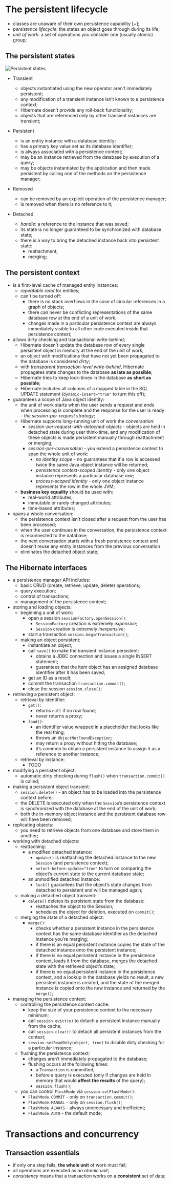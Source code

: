 # The persistent lifecycle

- classes are unaware of their own persistence capability [+];
- *persistence lifecycle*: the states an object goes through during its life;
- *unit of work*: a set of operations you consider one (usually atomic) group;

## The persistent states

![Persistent states](imgs/states.png)

- Transient

    - objects instantiated using the new operator aren’t immediately persistent;
    - any modification of a transient instance isn’t known to a persistence context;
    - Hibernate doesn’t provide any roll-back functionality;
    - objects that are referenced only by other transient instances are transient;
    
- Persistent

    - is an entity instance with a database identity;
    - has a primary key value set as its database identifier;
    - is always associated with a persistence context;
    - may be an instance retrieved from the database by execution of a query;
    - may be objects instantiated by the application and then made persistent by calling one 
      of the methods on the persistence manager;
    
- Removed

    - can be removed by an explicit operation of the persistence manager;
    - is removed when there is no reference to it;
    
- Detached

    - *handle*: a reference to the instance that was saved;
    - its state is no longer guaranteed to be synchronized with database state;
    - there is a way to bring the detached instance back into persistent state:
        - reattachment;
        - merging;
    
## The persistent context

- is a first-level cache of managed entity instances:
    - *repeatable read* for entities;
    - can't be turned off:
        - there is no stack overflows in the case of circular references in a graph of objects;
        - there can never be conflicting representations of the same database row at the end of a unit of work;
        - changes made in a particular persistence context are always immediately visible to all other code executed
        inside that persistence context;
- allows dirty checking and transactional write-behind;
    - Hibernate doesn’t update the database row of every single persistent object in
      memory at the end of the unit of work;
    - an object with modifications that have not yet been propagated to the database is considered *dirty*;
    - with *transparent transaction-level write-behind*, Hibernate propagates state changes to the database
    **as late as possible**;
    - Hibernate tries to keep lock-times in the database **as short as possible**;
    - Hibernate includes all columns of a mapped table in the SQL UPDATE statement (`dynamic-insert="true"`
    to turn this off);
- guarantees a scope of Java object identity:
    - the unit of work starts when the user sends a request and ends when processing is complete and the response for 
    the user is ready - *the session-per-request strategy*;
    - Hibernate supports long-running unit of work the *conversation*:
        - *session-per-request-with-detached-objects* - objects are held in detached state during user think-time,
        and any modification of these objects is made persistent manually through reattachment or merging;
        - *session-per-conversation* - you extend a persistence context to span the whole unit of work:
            - *no identity scope* - no guarantees that if a row is accessed twice the same Java object instance 
            will be returned;
            - *persistence context-scoped identity* - only one object instance represents a particular database row;
            - *process-scoped identity* - only one object instance represents the row in the whole JVM;
    - **business key equality** should be used with:
        - real-world attributes;
        - immutable or rarely changed attributes;
        - time-based attributes;
- spans a whole conversation:
    - the persistence context isn’t closed after a request from the user has been processed;
    - when the user continues in the conversation, the persistence context is reconnected to the database;
    - the next conversation starts with a fresh persistence context and doesn’t reuse any entity instances from
    the previous conversation
    - eliminates the detached object state;

## The Hibernate interfaces

- a persistence manager API includes:
    - basic CRUD (create, retrieve, update, delete) operations;
    - query execution;
    - control of transactions;
    - management of the persistence context;
- storing and loading objects:
    - beginning a unit of work:
        - open a session `sessionFactory.openSession()`:
            - `SessionFactory` creation is extremely *expensive*;
            - `Session` creation is extremely *inexpensive*;
        - start a transaction `session.beginTransaction()`;
    - making an object persistent:
        - instantiate an object;
        - call `save()` to make the transient instance persistent:
            - obtains a JDBC connection and issues a single INSERT statement;
            - guarantees that the item object has an assigned database identifier after it has been saved;
        - get an ID as a result;
        - commit the transaction `transaction.commit()`;
        - close the session `session.close()`;
- retrieving a persistent object:
    - retrieval by identifier:
        - `get()`:
            - returns `null` if no row found;
            - never returns a proxy;
        - `load()`:
            - an identifier value wrapped in a placeholder that looks like the real thing;
            - throws an `ObjectNotFoundException`;
            - may return a proxy without hitting the database;
            - it’s common to obtain a persistent instance to assign it as a reference to another instance;
    - retrieval by instance:
        - TODO
- modifying a persistent object:
    - automatic dirty checking during `flush()` when `transaction.commit()` is called;
- making a persistent object transient:
    - `session.delete()` - an object has to be loaded into the persistence context before;
    - the DELETE is executed only when the `Session`’s persistence context is synchronized with the database
    at the end of the unit of work;
    - both the in-memory object instance and the persistent database row will have been removed;
- replicating objects:
    -  you need to retrieve objects from one database and store them in another;
- working with detached objects:
    - reattaching:
        - a modified detached instance:
            - `update()` is reattaching the detached instance to the new `Session` (and persistence context);
            - `select-before-update="true"` to turn on comparing the object’s current state to the current database
            state;
        - an unmodified detached instance:
            - `lock()` guarantees that the object’s state changes from detached to persistent and will be managed again;
    - making a detached object transient:
        - `delete()` deletes its persistent state from the database:
            - reattaches the object to the Session;
            - schedules the object for deletion, executed on `commit()`;
    - merging the state of a detached object:
        - `merge()`:
            - checks whether a persistent instance in the persistence context has the same database identifier
            as the detached instance you’re merging;
            - if there is an equal persistent instance copies the state of the detached instance onto the
            persistent instance;
            - if there is no equal persistent instance in the persistence context, loads it from the database, merges 
            the detached state with the retrieved object’s state;
            - if there is no equal persistent instance in the persistence context, and a lookup in
            the database yields no result, a new persistent instance is created, and the state of
            the merged instance is copied onto the new instance and returned by the `merge()`;
- managing the persistence context:
    - controlling the persistence context cache:
        - keep the size of your persistence context to the necessary minimum;
        - call `session.evict(o)` to detach a persistent instance manually from the cache;
        - call `session.clear()` to detach all persistent instances from the context;
        - `session.setReadOnly(object, true)` to disable dirty checking for a particular instance;
    - flushing the persistence context:
        - changes aren’t immediately propagated to the database;
        - flushing occurs at the following times:
            - a `Transaction` is committed;
            - before a query is executed (only if changes are held in memory that would **affect the results**
            of the query); 
            - `session.flush()`;
    - you can control `FlushMode` via `session.setFlushMode()`:
        - `FlushMode.COMMIT` - only on `transaction.commit()`;
        - `FlushMode.MANUAL` - only on `session.flush()`;
        - `FlushMode.ALWAYS` - always unnecessary and inefficient;
        - `FlushMode.AUTO` - the default mode;
        
# Transactions and concurrency

## Transaction essentials

- if only one step fails, **the whole unit** of work must fail;
- all operations are executed as *an atomic unit*;
- *consistency* means that a transaction works on a **consistent** set of data;


    